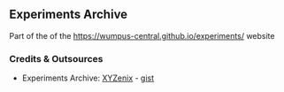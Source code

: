 ## Experiments Archive
Part of the of the https://wumpus-central.github.io/experiments/ website

### Credits & Outsources
* Experiments Archive: [XYZenix](https://github.com/XYZenix) - [gist](https://gist.github.com/XYZenix/95de40ff80091c0ff7b0cfd610bd10d7)